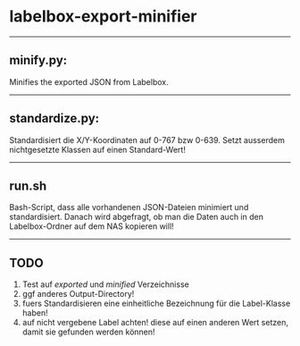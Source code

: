 # labelbox-export-minifier
---

## minify.py:
Minifies the exported JSON from Labelbox.

---

## standardize.py:
Standardisiert die X/Y-Koordinaten auf 0-767 bzw 0-639.
Setzt ausserdem nichtgesetzte Klassen auf einen Standard-Wert!

---

## run.sh
Bash-Script, dass alle vorhandenen JSON-Dateien minimiert und standardisiert.
Danach wird abgefragt, ob man die Daten auch in den Labelbox-Ordner auf dem NAS kopieren will!

---

## TODO
1. Test auf *exported* und *minified* Verzeichnisse
2. ggf anderes Output-Directory!
3. fuers Standardisieren eine einheitliche Bezeichnung für die Label-Klasse haben!
4. auf nicht vergebene Label achten! diese auf einen anderen Wert setzen, damit sie gefunden werden können!
